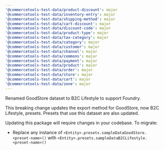 ```yaml
---
'@commercetools-test-data/product-discount': major
'@commercetools-test-data/inventory-entry': major
'@commercetools-test-data/shipping-method': major
'@commercetools-test-data/cart-discount': major
'@commercetools-test-data/discount-code': major
'@commercetools-test-data/product-type': major
'@commercetools-test-data/tax-category': major
'@commercetools-test-data/category': major
'@commercetools-test-data/customer': major
'@commercetools-test-data/channel': major
'@commercetools-test-data/commons': major
'@commercetools-test-data/payment': major
'@commercetools-test-data/product': major
'@commercetools-test-data/order': major
'@commercetools-test-data/store': major
'@commercetools-test-data/cart': major
'@commercetools-test-data/zone': major
---
```


Renamed GoodStore dataset to B2C Lifestyle to support Foundry.

This breaking change updates the export method for GoodStore, now B2C Lifestyle, presets. Presets that use this dataset are also updated.

Updating this package will require changes in your codebase. To migrate:

- Replace any instance of `<Entity>.presets.sampleDataGoodStore.<preset-name>()` with `<Entity>.presets.sampleDataB2CLifestyle.<preset-name>()`
